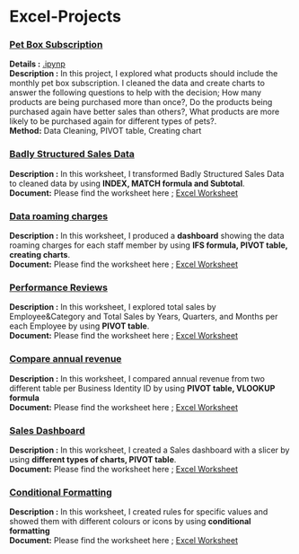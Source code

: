# Excel-Projects

### <ins> Pet Box Subscription
**Details :** [.ipynp](https://github.com/TugceCankurt/Excel-Projects/blob/main/Pet%20Box%20Subscription.ipynb) <br>
**Description :** In this project, I explored what products should include the monthly pet box subscription. I cleaned the data and create charts to answer the following questions to help with the decision; How many products are being purchased more than once?, Do the products being purchased again have better sales than others?, What products are more likely to be purchased again for different types of pets?.    <br>
**Method:** Data Cleaning, PIVOT table, Creating chart

### <ins> Badly Structured Sales Data
**Description :** In this worksheet, I transformed Badly Structured Sales Data to cleaned data by using **INDEX, MATCH formula and Subtotal**.  <br>
**Document:** Please find the worksheet here ; [ Excel Worksheet ](https://github.com/TugceCankurt/Excel-Projects/files/10716061/Badly-Structured-Sales-Data.xlsx)

### <ins> Data roaming charges
**Description :** In this worksheet, I produced a **dashboard** showing the data roaming charges for each staff member by using **IFS formula, PIVOT table, creating charts**.  <br>
**Document:** Please find the worksheet here ; [ Excel Worksheet ](https://github.com/TugceCankurt/Excel-Projects/files/10716095/Data.roaming.charges.Github.xlsx)

### <ins> Performance Reviews
**Description :** In this worksheet, I explored total sales by Employee&Category and Total Sales by Years, Quarters, and Months per each Employee by using **PIVOT table**. <br>
**Document:** Please find the worksheet here ; [ Excel Worksheet ](https://github.com/TugceCankurt/Excel-Projects/files/10716103/Performance.Reviews.Github.xlsx)

### <ins> Compare annual revenue 
**Description :** In this worksheet, I compared annual revenue from two different table per Business Identity ID by using **PIVOT table, VLOOKUP formula**  <br>
**Document:** Please find the worksheet here ; [ Excel Worksheet ](https://github.com/TugceCankurt/Excel-Projects/files/10716113/Compare.annual.revenue.Github.xlsx)

### <ins> Sales Dashboard
**Description :** In this worksheet, I created a Sales dashboard with a slicer by using **different types of charts, PIVOT table**.  <br>
**Document:** Please find the worksheet here ; [ Excel Worksheet ](https://github.com/TugceCankurt/Excel-Projects/files/10716123/Sales.Dashboard.xlsx)

 ### <ins> Conditional Formatting
**Description :** In this worksheet, I created rules for specific values and showed  them with  different colours or icons by using **conditional formatting** <br>
**Document:** Please find the worksheet here ; [ Excel Worksheet ](https://github.com/TugceCankurt/Excel-Projects/files/10716138/Conditional.Formatting.Github.xlsx)

  
  
  
  
  
  
  
  
